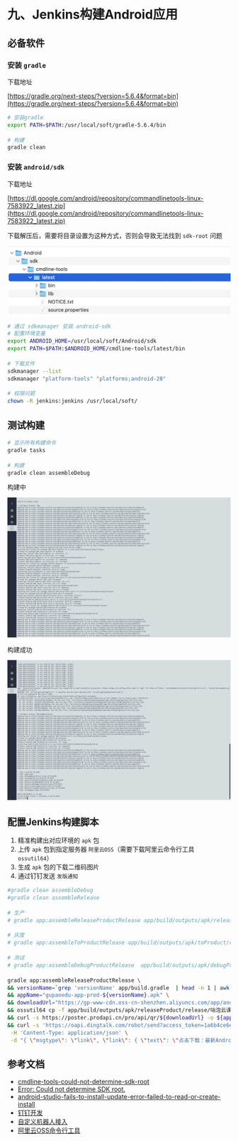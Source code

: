# 九、Jenkins构建Android应用

## 必备软件

### 安装 `gradle`

下载地址

[https://gradle.org/next-steps/?version=5.6.4&format=bin](https://gradle.org/next-steps/?version=5.6.4&format=bin)

```bash
# 安装gradle
export PATH=$PATH:/usr/local/soft/gradle-5.6.4/bin

# 构建
gradle clean
```

### 安装 `android/sdk`

下载地址

[https://dl.google.com/android/repository/commandlinetools-linux-7583922_latest.zip](https://dl.google.com/android/repository/commandlinetools-linux-7583922_latest.zip)

下载解压后，需要将目录设置为这种方式，否则会导致无法找到 `sdk-root` 问题

![image-20210906151900350](./assets/PXCsAHvFkQ6Y4UO.png)

```bash
# 通过 sdkmanager 安装 android-sdk
# 配置环境变量
export ANDROID_HOME=/usr/local/soft/Android/sdk
export PATH=$PATH:$ANDROID_HOME/cmdline-tools/latest/bin

# 下载文件
sdkmanager --list
sdkmanager "platform-tools" "platforms;android-28"

# 权限问题
chown -R jenkins:jenkins /usr/local/soft/
```

## 测试构建

```bash
# 显示所有构建命令
gradle tasks

# 构建
gradle clean assembleDebug
```

构建中

![image-20210906151614443](./assets/iFywhSG18LJHzCm.png)

构建成功

![image-20210906151638462](./assets/LItJlSv6MxygAKs.png)

## 配置Jenkins构建脚本

1. 精准构建出对应环境的 `apk` 包
2. 上传 `apk` 包到指定服务器 `阿里云OSS`（需要下载阿里云命令行工具 `ossutil64`）
3. 生成 `apk` 包的下载二维码图片
4.  通过钉钉发送 `发版通知`

```bash
#gradle clean assembleDebug
#gradle clean assembleRelease

# 生产
# gradle app:assembleReleaseProductRelease app/build/outputs/apk/releaseProduct/release/咕泡云课堂-releaseProduct-V2.6.6.apk

# 灰度
# gradle app:assembleToProductRelease app/build/outputs/apk/toProduct/release/咕泡云课堂-toProduct-V2.6.6.apk

# 测试
# gradle app:assembleDebugProductRelease  app/build/outputs/apk/debugProduct/release/咕泡云课堂-debugProduct-V2.6.6.apk

gradle app:assembleReleaseProductRelease \
&& versionName=`grep 'versionName' app/build.gradle  | head -n 1 | awk '{print $2}' | tr -d '"'` \
&& appName="gupaoedu-app-prod-${versionName}.apk" \
&& downloadUrl="https://gp-www-cdn.oss-cn-shenzhen.aliyuncs.com/app/android/${appName}" \
&& ossutil64 cp -f app/build/outputs/apk/releaseProduct/release/咕泡云课堂-releaseProduct-V${versionName}.apk oss://gp-www-cdn/app/android/${appName} \
&& curl -s https://poster.prodapi.cn/pro/api/qr/${downloadUrl} -o ${appName}.jpg \
&& curl -s 'https://oapi.dingtalk.com/robot/send?access_token=1a6b4ce6e03fe05b2aade8195a34af30cec8d5387210d698378326a5ef54c2c7' \
 -H 'Content-Type: application/json' \
 -d "{ \"msgtype\": \"link\", \"link\": { \"text\": \"点击下载：最新Android-生产包 ${versionName}\", \"title\": \"最新Android生产包 ${versionName}\", \"picUrl\": \"https://poster.prodapi.cn/pro/api/qr/${downloadUrl}\", \"messageUrl\": \"${downloadUrl}\" } }"

```

## 参考文档

- [cmdline-tools-could-not-determine-sdk-root](https://stackoverflow.com/questions/65262340/cmdline-tools-could-not-determine-sdk-root)
- [Error: Could not determine SDK root.](https://blog.csdn.net/xuxiobo5/article/details/115469446)
- [android-studio-fails-to-install-update-error-failed-to-read-or-create-install](https://stackoverflow.com/questions/43042032/android-studio-fails-to-install-update-error-failed-to-read-or-create-install)
- [钉钉开发](https://developers.dingtalk.com/document/app#/serverapi2/qf2nxq)
- [自定义机器人接入](https://developers.dingtalk.com/document/robots/custom-robot-access)
- [阿里云OSS命令行工具](https://help.aliyun.com/document_detail/179388.html)

